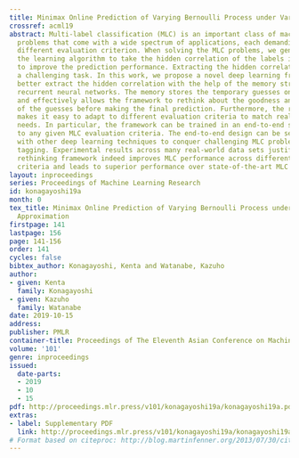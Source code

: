 ```yaml
---
title: Minimax Online Prediction of Varying Bernoulli Process under Variational Approximation
crossref: acml19
abstract: Multi-label classification (MLC) is an important class of machine learning
  problems that come with a wide spectrum of applications, each demanding a possibly
  different evaluation criterion. When solving the MLC problems, we generally expect
  the learning algorithm to take the hidden correlation of the labels into account
  to improve the prediction performance. Extracting the hidden correlation is generally
  a challenging task. In this work, we propose a novel deep learning framework to
  better extract the hidden correlation with the help of the memory structure within
  recurrent neural networks. The memory stores the temporary guesses on the labels
  and effectively allows the framework to rethink about the goodness and correlation
  of the guesses before making the final prediction. Furthermore, the rethinking process
  makes it easy to adapt to different evaluation criteria to match real-world application
  needs. In particular, the framework can be trained in an end-to-end style with respect
  to any given MLC evaluation criteria. The end-to-end design can be seamlessly combined
  with other deep learning techniques to conquer challenging MLC problems like image
  tagging. Experimental results across many real-world data sets justify that the
  rethinking framework indeed improves MLC performance across different evaluation
  criteria and leads to superior performance over state-of-the-art MLC algorithms.
layout: inproceedings
series: Proceedings of Machine Learning Research
id: konagayoshi19a
month: 0
tex_title: Minimax Online Prediction of Varying Bernoulli Process under Variational
  Approximation
firstpage: 141
lastpage: 156
page: 141-156
order: 141
cycles: false
bibtex_author: Konagayoshi, Kenta and Watanabe, Kazuho
author:
- given: Kenta
  family: Konagayoshi
- given: Kazuho
  family: Watanabe
date: 2019-10-15
address: 
publisher: PMLR
container-title: Proceedings of The Eleventh Asian Conference on Machine Learning
volume: '101'
genre: inproceedings
issued:
  date-parts:
  - 2019
  - 10
  - 15
pdf: http://proceedings.mlr.press/v101/konagayoshi19a/konagayoshi19a.pdf
extras:
- label: Supplementary PDF
  link: http://proceedings.mlr.press/v101/konagayoshi19a/konagayoshi19a-supp.pdf
# Format based on citeproc: http://blog.martinfenner.org/2013/07/30/citeproc-yaml-for-bibliographies/
---
```

